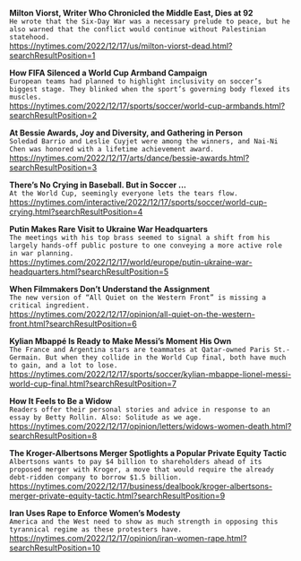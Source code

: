 **Milton Viorst, Writer Who Chronicled the Middle East, Dies at 92**\
`He wrote that the Six-Day War was a necessary prelude to peace, but he also warned that the conflict would continue without Palestinian statehood.`\
https://nytimes.com/2022/12/17/us/milton-viorst-dead.html?searchResultPosition=1

**How FIFA Silenced a World Cup Armband Campaign**\
`European teams had planned to highlight inclusivity on soccer’s biggest stage. They blinked when the sport’s governing body flexed its muscles.`\
https://nytimes.com/2022/12/17/sports/soccer/world-cup-armbands.html?searchResultPosition=2

**At Bessie Awards, Joy and Diversity, and Gathering in Person**\
`Soledad Barrio and Leslie Cuyjet were among the winners, and Nai-Ni Chen was honored with a lifetime achievement award.`\
https://nytimes.com/2022/12/17/arts/dance/bessie-awards.html?searchResultPosition=3

**There’s No Crying in Baseball. But in Soccer ...**\
`At the World Cup, seemingly everyone lets the tears flow.`\
https://nytimes.com/interactive/2022/12/17/sports/soccer/world-cup-crying.html?searchResultPosition=4

**Putin Makes Rare Visit to Ukraine War Headquarters**\
`The meetings with his top brass seemed to signal a shift from his largely hands-off public posture to one conveying a more active role in war planning.`\
https://nytimes.com/2022/12/17/world/europe/putin-ukraine-war-headquarters.html?searchResultPosition=5

**When Filmmakers Don’t Understand the Assignment**\
`The new version of “All Quiet on the Western Front” is missing a critical ingredient.`\
https://nytimes.com/2022/12/17/opinion/all-quiet-on-the-western-front.html?searchResultPosition=6

**Kylian Mbappé Is Ready to Make Messi’s Moment His Own**\
`The France and Argentina stars are teammates at Qatar-owned Paris St.-Germain. But when they collide in the World Cup final, both have much to gain, and a lot to lose.`\
https://nytimes.com/2022/12/17/sports/soccer/kylian-mbappe-lionel-messi-world-cup-final.html?searchResultPosition=7

**How It Feels to Be a Widow**\
`Readers offer their personal stories and advice in response to an essay by Betty Rollin. Also: Solitude as we age.`\
https://nytimes.com/2022/12/17/opinion/letters/widows-women-death.html?searchResultPosition=8

**The Kroger-Albertsons Merger Spotlights a Popular Private Equity Tactic**\
`Albertsons wants to pay $4 billion to shareholders ahead of its proposed merger with Kroger, a move that would require the already debt-ridden company to borrow $1.5 billion.`\
https://nytimes.com/2022/12/17/business/dealbook/kroger-albertsons-merger-private-equity-tactic.html?searchResultPosition=9

**Iran Uses Rape to Enforce Women’s Modesty**\
`America and the West need to show as much strength in opposing this tyrannical regime as these protesters have. `\
https://nytimes.com/2022/12/17/opinion/iran-women-rape.html?searchResultPosition=10

